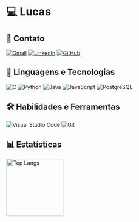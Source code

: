 # 💻 Lucas

## 📱 Contato

[![Gmail](https://img.shields.io/badge/Gmail-D14836?style=for-the-badge&logo=gmail&logoColor=white)](mailto:lucasvasconcelospiranicarneiro@gmail.com)
[![LinkedIn](https://img.shields.io/badge/LinkedIn-0077B5?style=for-the-badge&logo=linkedin&logoColor=white)](https://www.linkedin.com/in/lucas-vasconcelos-pirani-carneiro-087619305/)
[![GitHub](https://img.shields.io/badge/GitHub-181717?style=for-the-badge&logo=github&logoColor=white)](https://github.com/lucas-vasconcelos-pirani-carneiro)  

## 🚀 Linguagens e Tecnologias

![C](https://img.shields.io/badge/C-00599C?style=for-the-badge&logo=c&logoColor=white)
![Python](https://img.shields.io/badge/Python-3776AB?style=for-the-badge&logo=python&logoColor=white)
![Java](https://img.shields.io/badge/Java-f89820?style=for-the-badge&logo=java&logoColor=white)
![JavaScript](https://img.shields.io/badge/JavaScript-F7DF1E?style=for-the-badge&logo=javascript&logoColor=black)
![PostgreSQL](https://img.shields.io/badge/PostgreSQL-4169E1?style=for-the-badge&logo=postgresql&logoColor=white)

## 🛠️ Habilidades e Ferramentas

![Visual Studio Code](https://img.shields.io/badge/VS%20Code-007ACC?style=for-the-badge&logo=visual-studio-code&logoColor=white)
![Git](https://img.shields.io/badge/Git-F05032?style=for-the-badge&logo=git&logoColor=white)

## 📊 Estatísticas

<img 
      align="left" 
      alt="Top Langs" 
      height="150" 
      src="https://github-readme-stats.vercel.app/api/top-langs/?username=lucas-vasconcelos-pirani-carneiro&theme=gruvbox&layout=compact&custom_title=Linguagens&langs_count=9" 
/>

